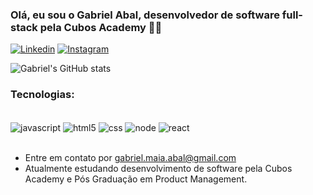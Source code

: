 
### Olá, eu sou o Gabriel Abal, desenvolvedor de software full-stack pela Cubos Academy 🤘😎


[![Linkedin](https://img.shields.io/badge/LinkedIn-0077B5?style=for-the-badge&logo=linkedin&logoColor=white)](https://www.linkedin.com/in/gabriel-abal/)
[![Instagram](https://img.shields.io/badge/Instagram-E4405F?style=for-the-badge&logo=instagram&logoColor=white)](https://www.instagram.com/abal_gabriel/)

![Gabriel's GitHub stats](https://github-readme-stats.vercel.app/api?username=gabriel-abal&show_icons=true&theme=dracula)


### Tecnologias:

<div style="display: inline_block"><br/>

<img align="center" alt= "javascript" src="https://img.shields.io/badge/JavaScript-323330?style=for-the-badge&logo=javascript&logoColor=F7DF1E" />

<img align="center" alt= "html5" src="https://img.shields.io/badge/HTML5-E34F26?style=for-the-badge&logo=html5&logoColor=white" />

<img align="center" alt= "css" src="https://img.shields.io/badge/CSS-239120?&style=for-the-badge&logo=css3&logoColor=white" />

<img align="center" alt= "node" src="https://img.shields.io/badge/Node.js-43853D?style=for-the-badge&logo=node.js&logoColor=white" />

<img align="center" alt= "react" src="https://img.shields.io/badge/React-20232A?style=for-the-badge&logo=react&logoColor=61DAFB" />

</div>

<br>

* Entre em contato por gabriel.maia.abal@gmail.com
* Atualmente estudando desenvolvimento de software pela Cubos Academy e Pós Graduação em Product Management.
